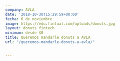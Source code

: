 ```yaml
---
company: AVLA
date: '2018-10-30T15:29:59+00:00'
fecha: 6 de noviembre
image: https://edu.fintual.com/uploads/donuts.jpg
layout: donuts_fintech
minimum: desde $0
title: Queremos mandarle donuts a AVLA
url: "/queremos-mandarle-donuts-a-avla/"


---
```


